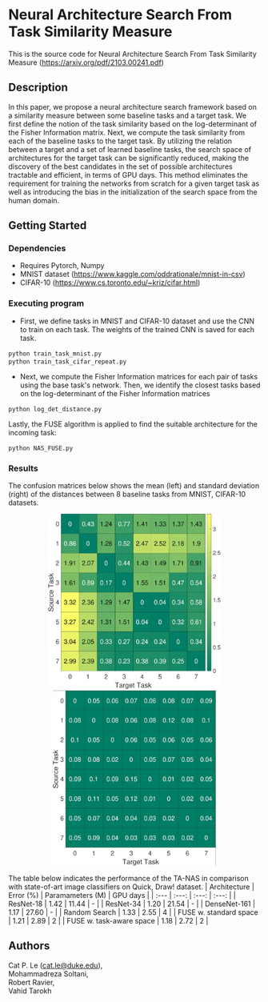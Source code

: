 # Neural Architecture Search From Task Similarity Measure
This is the source code for Neural Architecture Search From Task Similarity Measure (https://arxiv.org/pdf/2103.00241.pdf)

## Description

In this paper, we propose a neural architecture search framework based on a similarity measure between some baseline tasks and a target task. We first define the notion of the task similarity based on the log-determinant of the Fisher Information matrix. Next, we compute the task similarity from each of the baseline tasks to the target task. By utilizing the relation between a target and a set of learned baseline tasks, the search space of architectures for the target task can be significantly reduced, making the discovery of the best candidates in the set of possible architectures tractable and efficient, in terms of GPU days. This method eliminates the requirement for training the networks from scratch for a given target task as well as introducing the bias in the initialization of the search space from the human domain.

## Getting Started

### Dependencies

* Requires Pytorch, Numpy
* MNIST dataset (https://www.kaggle.com/oddrationale/mnist-in-csv)
* CIFAR-10 (https://www.cs.toronto.edu/~kriz/cifar.html)

### Executing program

* First, we define tasks in MNIST and CIFAR-10 dataset and use the CNN to train on each task. The weights of the trained CNN is saved for each task.
```
python train_task_mnist.py
python train_task_cifar_repeat.py
```
* Next, we compute the Fisher Information matrices for each pair of tasks using the base task's network. Then, we identify the closest tasks based on the log-determinant of the Fisher Information matrices
```
python log_det_distance.py
```
Lastly, the FUSE algorithm is applied to find the suitable architecture for the incoming task:
```
python NAS_FUSE.py
```

### Results
The confusion matrices below shows the mean (left) and standard deviation (right) of the distances between 8 baseline tasks from MNIST, CIFAR-10 datasets.
<p align="center">
  <img src="images/fig1.jpg" height="350" title="Mean">
  <img src="images/fig2.jpg" height="350" title="Sig">
</p>

The table below indicates the performance of the TA-NAS in comparison with state-of-art image classifiers on Quick, Draw! dataset.
| Architecture | Error (%) | Paramameters (M) | GPU days |
| :---         |    :---:  |     :---:        |  :---:   |
| ResNet-18    | 1.42      |  11.44    | - |
| ResNet-34    | 1.20      |  21.54    | - |
| DenseNet-161 | 1.17      |  27.60    | - |
| Random Search               | 1.33      |  2.55    | 4 |
| FUSE w. standard space      | 1.21      |  2.89    | 2 |
| FUSE w. task-aware space    | 1.18      |  2.72    | 2 |


## Authors

Cat P. Le (cat.le@duke.edu), 
<br>Mohammadreza Soltani, 
<br>Robert Ravier, 
<br>Vahid Tarokh